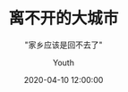 ---
layout:     post
title:      "离不开的大城市"
subtitle:   "\"家乡应该是回不去了\""
date:       2020-04-10 12:00:00
author:     "Youth"
header-img: "img/post-bg-alitrip.jpg"
catalog: true
tags:
    - 生活
  
---